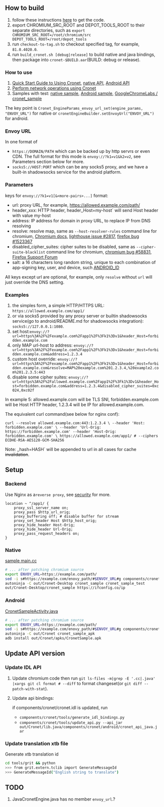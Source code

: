 
## How to build
1. follow these instructions [here](https://www.chromium.org/developers/how-tos/get-the-code) to get the code.
2. export CHROMIUM_SRC_ROOT and DEPOT_TOOLS_ROOT to their separate directories,
   such as `export CHROMIUM_SRC_ROOT=/root/chromium/src DEPOT_TOOLS_ROOT=/root/depot_tools`
3. run `checkout-to-tag.sh` to checkout specified tag, for example, `81.0.4020.0`.
4. run `build_cronet.sh [debug|release]` to build native and java bindings, then package into `cronet-$BUILD.aar`(BUILD: debug or release).

### How to use
1. [Quick Start Guide to Using Cronet](https://chromium.googlesource.com/chromium/src/+/master/components/cronet/README.md), [native API](https://chromium.googlesource.com/chromium/src/+/master/components/cronet/native/test_instructions.md), [Android API](https://chromium.googlesource.com/chromium/src/+/master/components/cronet/android/test_instructions.md)
3. [Perform network operations using Cronet](https://developer.android.com/guide/topics/connectivity/cronet)
3. Samples with test: [native sample](https://chromium.googlesource.com/chromium/src/+/master/components/cronet/native/sample), [Android sample](https://chromium.googlesource.com/chromium/src/+/master/components/cronet/android/sample/README), [GoogleChromeLabs / cronet_sample](https://github.com/GoogleChromeLabs/cronet-sample/blob/master/android/app/src/main/java/com/google/samples/cronet_sample/ViewAdapter.java#L80)

The key point is `Cronet_EngineParams_envoy_url_set(engine_params, "ENVOY_URL")` for native 
or `cronetEngineBuilder.setEnvoyUrl("ENVOY_URL")` for android.

### Envoy URL

In one format of

- `https://DOMAIN/PATH` which can be backed up by http servrs or even CDN. The full format for this mode is `envoy://?k1=v1&k2=v2`, see Parameters section below for more.
- `socks5://HOST:PORT` which can be any socks5 proxy, and we have a built-in shadowsocks service for the android platform.

### Parameters

keys for `envoy://?k1=v1[&<more-pairs>...]` format:

* url: proxy URL, for example, https://allowed.example.com/path/
* header_xxx: HTTP header, header_Host=my-host` will send Host header with value my-host
* address: IP address for domain in proxy URL, to replace IP from DNS resolving
* resolve: resolve map, same as `--host-resolver-rules` command line for chromium, [Chromium docs](https://www.chromium.org/developers/design-documents/network-stack/socks-proxy), [lighthouse issue #2817](https://github.com/GoogleChrome/lighthouse/issues/2817), [firefox bug #1523367](https://bugzilla.mozilla.org/show_bug.cgi?id=1523367)
* disabled_cipher_suites: cipher suites to be disabled, same as `--cipher-suite-blacklist` command line for chromium, [chromium bug #58831](https://bugs.chromium.org/p/chromium/issues/detail?id=58831), [Firefox Support Forum](https://support.mozilla.org/en-US/questions/1119007#answer-867850)
* salt: a 16 characters long random string, unique to each combination of app-signing key, user, and device, such [ANDROID_ID](https://developer.android.com/reference/android/provider/Settings.Secure.html#ANDROID_ID)

All keys except url are optional, for example, only `resolve` without `url` will just override the DNS setting.

### Examples

1. the simples form, a simple HTTP/HTTPS URL: `https://allowed.example.com/app1/`
1. or via socks5 provided by any proxy server or builtin shadowsocks service(go to android/README.md for shadowsocks integration): `socks5://127.0.0.1:1080`.
1. set host:`envoy://?url=https%3A%2F%2Fexample.com%2Fapp1%2F%3Fk1%3Dv1&header_Host=forbidden.example.com`
1. only MAP url-host to address: `envoy://?url=https%3A%2F%2Fexample.com%2Fapp1%2F%3Fk1%3Dv1&header_Host=forbidden.example.com&address=1.2.3.4`
1. custom host override: `envoy://?url=https%3A%2F%2Fexample.com%2Fapp1%2F%3Fk1%3Dv1&header_Host=forbidden.example.com&resolve=MAP%20example.com%201.2.3.4,%20example2.com%201.2.3.5:443`
1. disable some cipher suites:  `envoy://?url=https%3A%2F%2Fallowed.example.com%2Fapp1%2F%3Fk1%3Dv1&header_Host=forbidden.example.com&address=1.2.3.4&disabled_cipher_suites=0xc024,0xc02f`

In example 5: allowed.example.com will be TLS SNI, forbidden.example.com will be Host HTTP header, 1.2.3.4 will be IP for allowed.example.com.

The equivalent curl command(see below for nginx conf):

`curl --resolve allowed.example.com:443:1.2.3.4 \
      --header 'Host: forbidden.example.com' \
      --header 'Url-Orig: https://forbidden.example.com' --header 'Host-Orig: forbidden.example.com' \
      https://allowed.example.com/app1/ # --ciphers ECDHE-RSA-AES128-GCM-SHA256 `

Note: _hash=HASH` will be appended to url in all cases for cache ~~invalidation~~.

## Setup
### Backend

Use Nginx as a`reverse proxy`, see [security](security.md) for more.

```
location ~ ^/app1/ {
    proxy_ssl_server_name on;
    proxy_pass $http_url_orig;
    proxy_buffering off; # disable buffer for stream
    proxy_set_header Host $http_host_orig;
    proxy_hide_header Host-Orig;
    proxy_hide_header Url-Orig;
    proxy_pass_request_headers on;
}
```

### Native
[sample main.cc](https://chromium.googlesource.com/chromium/src/+/master/components/cronet/native/sample/main.cc)

```bash
# ... after patching chromium source
export ENVOY_URL=https://example.com/path/
sed -i s#https://example.com/enovy_path/#$ENVOY_URL#g components/cronet/native/sample/main.cc
autoninja -C out/Cronet-Desktop cronet_sample cronet_sample_test
out/Cronet-Desktop/cronet_sample https://ifconfig.co/ip
```

### Android

[CronetSampleActivity.java](https://chromium.googlesource.com/chromium/src/+/master/components/cronet/android/sample/src/org/chromium/cronet_sample_apk/CronetSampleActivity.java)

```bash
# ... after patching chromium source
export ENVOY_URL=https://example.com/path/
sed -i s#https://example.com/enovy_path/#$ENVOY_URL#g components/cronet/android/sample/src/org/chromium/cronet_sample_apk/CronetSampleActivity.java
autoninja -C out/Cronet cronet_sample_apk
adb install out/Cronet/apks/CronetSample.apk
```

## Update API version

### Update IDL API
1. Update chromium code then run `git ls-files -m|grep -E '.cc|.java' |xargs git cl format # --diff` to format changeset(or `git
   diff --patch-with-stat`).

2. Update api bindings:

     if components/cronet/cronet.idl is updated, run

    * `components/cronet/tools/generate_idl_bindings.py`
    * `components/cronet/tools/update_api.py --api_jar out/Cronet/lib.java/components/cronet/android/cronet_api_java.jar`
### Update translation xtb file
Generate xtb translation id

```bash
cd tools/grit && python
>>> from grit.extern.tclib import GenerateMessageId
>>> GenerateMessageId("English string to translate")
```

## TODO
1. JavaCronetEngine.java has no member `envoy_url`.?
